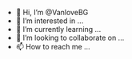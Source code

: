 - 👋 Hi, I’m @VanloveBG
- 👀 I’m interested in ...
- 🌱 I’m currently learning ...
- 💞️ I’m looking to collaborate on ...
- 📫 How to reach me ...

<!---
VanloveBG/VanloveBG is a ✨ special ✨ repository because its `README.md` (this file) appears on your GitHub profile.
You can click the Preview link to take a look at your changes.
--->
